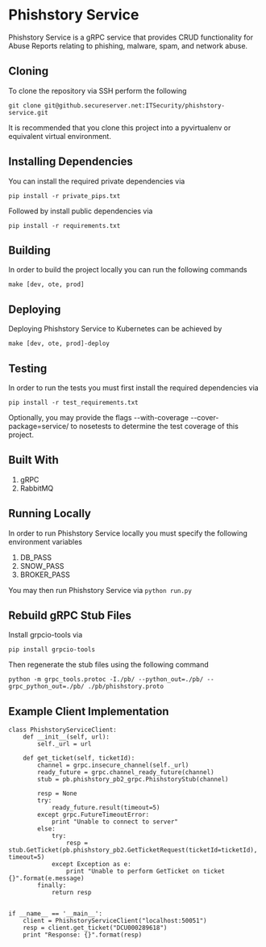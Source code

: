 # Phishstory Service

Phishstory Service is a gRPC service that provides CRUD functionality for Abuse Reports relating to phishing, malware, spam, and network abuse.

## Cloning
To clone the repository via SSH perform the following

```
git clone git@github.secureserver.net:ITSecurity/phishstory-service.git
```

It is recommended that you clone this project into a pyvirtualenv or equivalent virtual environment. 

## Installing Dependencies
You can install the required private dependencies via 
```
pip install -r private_pips.txt
```

Followed by install public dependencies via 
```
pip install -r requirements.txt
```

## Building
In order to build the project locally you can run the following commands

```
make [dev, ote, prod]
```


## Deploying
Deploying Phishstory Service to Kubernetes can be achieved by

```
make [dev, ote, prod]-deploy
```


## Testing
In order to run the tests you must first install the required dependencies via
```
pip install -r test_requirements.txt
```

Optionally, you may provide the flags --with-coverage --cover-package=service/ to nosetests to determine the test coverage of this project.

## Built With
1. gRPC
2. RabbitMQ


## Running Locally
In order to run Phishstory Service locally you must specify the following environment variables
1. DB_PASS
2. SNOW_PASS
3. BROKER_PASS

You may then run Phishstory Service via `python run.py`

## Rebuild gRPC Stub Files
Install grpcio-tools via
```
pip install grpcio-tools
```

Then regenerate the stub files using the following command
```
python -m grpc_tools.protoc -I./pb/ --python_out=./pb/ --grpc_python_out=./pb/ ./pb/phishstory.proto 
```


## Example Client Implementation
```
class PhishstoryServiceClient:
    def __init__(self, url):
        self._url = url

    def get_ticket(self, ticketId):
        channel = grpc.insecure_channel(self._url)
        ready_future = grpc.channel_ready_future(channel)
        stub = pb.phishstory_pb2_grpc.PhishstoryStub(channel)

        resp = None
        try:
            ready_future.result(timeout=5)
        except grpc.FutureTimeoutError:
            print "Unable to connect to server"
        else:
            try:
                resp = stub.GetTicket(pb.phishstory_pb2.GetTicketRequest(ticketId=ticketId), timeout=5)
            except Exception as e:
                print "Unable to perform GetTicket on ticket {}".format(e.message)
        finally:
            return resp


if __name__ == '__main__':
    client = PhishstoryServiceClient("localhost:50051")
    resp = client.get_ticket("DCU000289618")
    print "Response: {}".format(resp)
```
